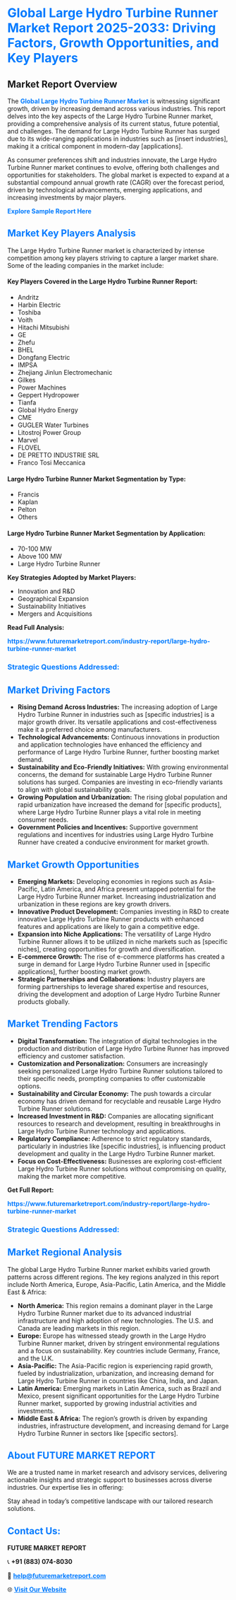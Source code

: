 <h1 style="color: #007BFF;">Global Large Hydro Turbine Runner Market Report 2025-2033: Driving Factors, Growth Opportunities, and Key Players</h1>

<section id="overview">
<h2>Market Report Overview</h2>
<p>The <a href="https://www.futuremarketreport.com/industry-report/large-hydro-turbine-runner-market" style="color: #007BFF; text-decoration: none;"><strong>Global Large Hydro Turbine Runner Market</strong></a> is witnessing significant growth, driven by increasing demand across various industries. This report delves into the key aspects of the Large Hydro Turbine Runner market, providing a comprehensive analysis of its current status, future potential, and challenges. The demand for Large Hydro Turbine Runner has surged due to its wide-ranging applications in industries such as [insert industries], making it a critical component in modern-day [applications].</p>
<p>As consumer preferences shift and industries innovate, the Large Hydro Turbine Runner market continues to evolve, offering both challenges and opportunities for stakeholders. The global market is expected to expand at a substantial compound annual growth rate (CAGR) over the forecast period, driven by technological advancements, emerging applications, and increasing investments by major players.</p>
</section>

<section id="overview">
<p><a href="https://www.futuremarketreport.com/request-sample/reportId=124689" style="color: #007BFF; text-decoration: none;"><strong>Explore Sample Report Here</strong></a></p>
</section>

<section id="key-players">
<h2 style="color: #007BFF;">Market Key Players Analysis</h2>
<p>The Large Hydro Turbine Runner market is characterized by intense competition among key players striving to capture a larger market share. Some of the leading companies in the market include:</p>
<h4>Key Players Covered in the Large Hydro Turbine Runner Report:</h4>
<ul><li>Andritz</li><li>Harbin Electric</li><li>Toshiba</li><li>Voith</li><li>Hitachi Mitsubishi</li><li>GE</li><li>Zhefu</li><li>BHEL</li><li>Dongfang Electric</li><li>IMPSA</li><li>Zhejiang Jinlun Electromechanic</li><li>Gilkes</li><li>Power Machines</li><li>Geppert Hydropower</li><li>Tianfa</li><li>Global Hydro Energy</li><li>CME</li><li>GUGLER Water Turbines</li><li>Litostroj Power Group</li><li>Marvel</li><li>FLOVEL</li><li>DE PRETTO INDUSTRIE SRL</li><li>Franco Tosi Meccanica</li></ul>
<h4>Large Hydro Turbine Runner Market Segmentation by Type:</h4>
<ul><li>Francis</li><li>Kaplan</li><li>Pelton</li><li>Others</li></ul>

<h4>Large Hydro Turbine Runner Market Segmentation by Application:</h4>
<ul><li>70-100 MW</li><li>Above 100 MW</li><li>Large Hydro Turbine Runner</li></ul>
<p><strong>Key Strategies Adopted by Market Players:</strong></p>
<ul>
<li>Innovation and R&D</li>
<li>Geographical Expansion</li>
<li>Sustainability Initiatives</li>
<li>Mergers and Acquisitions</li>
</ul>
</section>

<section>
<p><strong>Read Full Analysis: </strong></p><a href="https://www.futuremarketreport.com/industry-report/large-hydro-turbine-runner-market" style="color: #007BFF; text-decoration: none;"><strong>https://www.futuremarketreport.com/industry-report/large-hydro-turbine-runner-market</strong></a>
<h3 style="color: #007BFF;">Strategic Questions Addressed:</h3>
</section>

<section id="driving-factors">
<h2 style="color: #007BFF;">Market Driving Factors</h2>
<ul>
<li><strong>Rising Demand Across Industries:</strong> The increasing adoption of Large Hydro Turbine Runner in industries such as [specific industries] is a major growth driver. Its versatile applications and cost-effectiveness make it a preferred choice among manufacturers.</li>
<li><strong>Technological Advancements:</strong> Continuous innovations in production and application technologies have enhanced the efficiency and performance of Large Hydro Turbine Runner, further boosting market demand.</li>
<li><strong>Sustainability and Eco-Friendly Initiatives:</strong> With growing environmental concerns, the demand for sustainable Large Hydro Turbine Runner solutions has surged. Companies are investing in eco-friendly variants to align with global sustainability goals.</li>
<li><strong>Growing Population and Urbanization:</strong> The rising global population and rapid urbanization have increased the demand for [specific products], where Large Hydro Turbine Runner plays a vital role in meeting consumer needs.</li>
<li><strong>Government Policies and Incentives:</strong> Supportive government regulations and incentives for industries using Large Hydro Turbine Runner have created a conducive environment for market growth.</li>
</ul>
</section>

<section id="growth-opportunities">
<h2 style="color: #007BFF;">Market Growth Opportunities</h2>
<ul>
<li><strong>Emerging Markets:</strong> Developing economies in regions such as Asia-Pacific, Latin America, and Africa present untapped potential for the Large Hydro Turbine Runner market. Increasing industrialization and urbanization in these regions are key growth drivers.</li>
<li><strong>Innovative Product Development:</strong> Companies investing in R&D to create innovative Large Hydro Turbine Runner products with enhanced features and applications are likely to gain a competitive edge.</li>
<li><strong>Expansion into Niche Applications:</strong> The versatility of Large Hydro Turbine Runner allows it to be utilized in niche markets such as [specific niches], creating opportunities for growth and diversification.</li>
<li><strong>E-commerce Growth:</strong> The rise of e-commerce platforms has created a surge in demand for Large Hydro Turbine Runner used in [specific applications], further boosting market growth.</li>
<li><strong>Strategic Partnerships and Collaborations:</strong> Industry players are forming partnerships to leverage shared expertise and resources, driving the development and adoption of Large Hydro Turbine Runner products globally.</li>
</ul>
</section>

<section id="trending-factors">
<h2 style="color: #007BFF;">Market Trending Factors</h2>
<ul>
<li><strong>Digital Transformation:</strong> The integration of digital technologies in the production and distribution of Large Hydro Turbine Runner has improved efficiency and customer satisfaction.</li>
<li><strong>Customization and Personalization:</strong> Consumers are increasingly seeking personalized Large Hydro Turbine Runner solutions tailored to their specific needs, prompting companies to offer customizable options.</li>
<li><strong>Sustainability and Circular Economy:</strong> The push towards a circular economy has driven demand for recyclable and reusable Large Hydro Turbine Runner solutions.</li>
<li><strong>Increased Investment in R&D:</strong> Companies are allocating significant resources to research and development, resulting in breakthroughs in Large Hydro Turbine Runner technology and applications.</li>
<li><strong>Regulatory Compliance:</strong> Adherence to strict regulatory standards, particularly in industries like [specific industries], is influencing product development and quality in the Large Hydro Turbine Runner market.</li>
<li><strong>Focus on Cost-Effectiveness:</strong> Businesses are exploring cost-efficient Large Hydro Turbine Runner solutions without compromising on quality, making the market more competitive.</li>
</ul>
</section>

<section>
<p><strong>Get Full Report: </strong></p><a href="https://www.futuremarketreport.com/industry-report/large-hydro-turbine-runner-market" style="color: #007BFF; text-decoration: none;"><strong>https://www.futuremarketreport.com/industry-report/large-hydro-turbine-runner-market</strong></a>
<h3 style="color: #007BFF;">Strategic Questions Addressed:</h3>
</section>


<section id="regional-analysis">
<h2 style="color: #007BFF;">Market Regional Analysis</h2>
<p>The global Large Hydro Turbine Runner market exhibits varied growth patterns across different regions. The key regions analyzed in this report include North America, Europe, Asia-Pacific, Latin America, and the Middle East & Africa:</p>
<ul>
<li><strong>North America:</strong> This region remains a dominant player in the Large Hydro Turbine Runner market due to its advanced industrial infrastructure and high adoption of new technologies. The U.S. and Canada are leading markets in this region.</li>
<li><strong>Europe:</strong> Europe has witnessed steady growth in the Large Hydro Turbine Runner market, driven by stringent environmental regulations and a focus on sustainability. Key countries include Germany, France, and the U.K.</li>
<li><strong>Asia-Pacific:</strong> The Asia-Pacific region is experiencing rapid growth, fueled by industrialization, urbanization, and increasing demand for Large Hydro Turbine Runner in countries like China, India, and Japan.</li>
<li><strong>Latin America:</strong> Emerging markets in Latin America, such as Brazil and Mexico, present significant opportunities for the Large Hydro Turbine Runner market, supported by growing industrial activities and investments.</li>
<li><strong>Middle East & Africa:</strong> The region’s growth is driven by expanding industries, infrastructure development, and increasing demand for Large Hydro Turbine Runner in sectors like [specific sectors].</li>
</ul>
</section>

<footer>
<h2 style="color: #007BFF;">About FUTURE MARKET REPORT</h2>
<p>We are a trusted name in market research and advisory services, delivering actionable insights and strategic support to businesses across diverse industries. Our expertise lies in offering:</p>

<p>Stay ahead in today’s competitive landscape with our tailored research solutions.</p>

<h2 style="color: #007BFF;">Contact Us:</h2>
<p><strong>FUTURE MARKET REPORT</strong></p>
<p>📞 <strong>+91 (883) 074-8030</strong></p>
<p>📧 <strong><a href="mailto:help@futuremarketreport.com" style="color: #007BFF;">help@futuremarketreport.com</a></strong></p>
<p>🌐 <strong><a href="https://www.futuremarketreport.com/" style="color: #007BFF;">Visit Our Website</a></strong></p>
</footer>